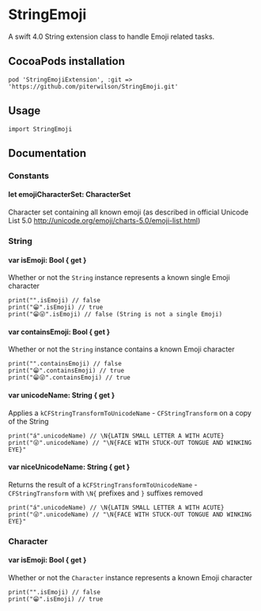 # StringEmoji
A swift 4.0 String extension class to handle Emoji related tasks.

## CocoaPods installation

```
pod 'StringEmojiExtension', :git => 'https://github.com/piterwilson/StringEmoji.git'
```

## Usage

```
import StringEmoji
```

## Documentation

### Constants

#### let emojiCharacterSet: CharacterSet

Character set containing all known emoji (as described in official Unicode List 5.0 http://unicode.org/emoji/charts-5.0/emoji-list.html)

### String

#### var isEmoji: Bool { get }

Whether or not the `String` instance represents a known single Emoji character

```
print("".isEmoji) // false
print("😁".isEmoji) // true
print("😁😜".isEmoji) // false (String is not a single Emoji)
```

#### var containsEmoji: Bool { get }

Whether or not the `String` instance contains a known Emoji character

```
print("".containsEmoji) // false
print("😁".containsEmoji) // true
print("😁😜".containsEmoji) // true
```

#### var unicodeName: String { get }

Applies a `kCFStringTransformToUnicodeName` - `CFStringTransform` on a copy of the String

```
print("á".unicodeName) // \N{LATIN SMALL LETTER A WITH ACUTE}
print("😜".unicodeName) // "\N{FACE WITH STUCK-OUT TONGUE AND WINKING EYE}"
```

#### var niceUnicodeName: String { get }

Returns the result of a `kCFStringTransformToUnicodeName` - `CFStringTransform` with `\N{` prefixes and `}` suffixes removed

```
print("á".unicodeName) // \N{LATIN SMALL LETTER A WITH ACUTE}
print("😜".unicodeName) // "\N{FACE WITH STUCK-OUT TONGUE AND WINKING EYE}"
```

### Character

#### var isEmoji: Bool { get }

Whether or not the `Character` instance represents a known Emoji character

```
print("".isEmoji) // false
print("😁".isEmoji) // true
```
